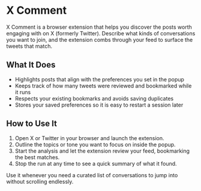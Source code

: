 # X Comment

X Comment is a browser extension that helps you discover the posts worth engaging with on X (formerly Twitter). Describe what kinds of conversations you want to join, and the extension combs through your feed to surface the tweets that match.

## What It Does
- Highlights posts that align with the preferences you set in the popup
- Keeps track of how many tweets were reviewed and bookmarked while it runs
- Respects your existing bookmarks and avoids saving duplicates
- Stores your saved preferences so it is easy to restart a session later

## How to Use It
1. Open X or Twitter in your browser and launch the extension.
2. Outline the topics or tone you want to focus on inside the popup.
3. Start the analysis and let the extension review your feed, bookmarking the best matches.
4. Stop the run at any time to see a quick summary of what it found.

Use it whenever you need a curated list of conversations to jump into without scrolling endlessly.
